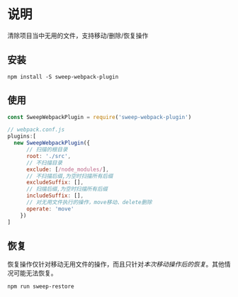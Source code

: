 <!--
 * @LastEditTime: 2022-06-24 21:52:33
 * @LastEditors: laoshengchuan
-->
# 说明
清除项目当中无用的文件，支持移动/删除/恢复操作

## 安装

```
npm install -S sweep-webpack-plugin
```

## 使用

```js
const SweepWebpackPlugin = require('sweep-webpack-plugin')

// webpack.conf.js
plugins:[
  new SweepWebpackPlugin({
      // 扫描的根目录
      root: './src',
      // 不扫描目录
      exclude: [/node_modules/],
      // 不扫描后缀,为空时扫描所有后缀
      excludeSuffix: [],
      // 扫描后缀,为空时扫描所有后缀
      includeSuffix: [],
      // 对无用文件执行的操作，move移动、delete删除
      operate: 'move'
    })
]
```

## 恢复
恢复操作仅针对移动无用文件的操作，而且只针对*本次移动操作后的恢复*。其他情况可能无法恢复。
```
npm run sweep-restore
```
